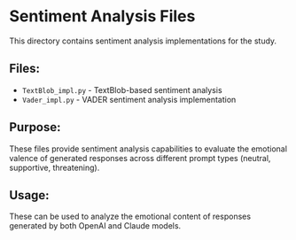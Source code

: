 # Sentiment Analysis Files

This directory contains sentiment analysis implementations for the study.

## Files:
- `TextBlob_impl.py` - TextBlob-based sentiment analysis
- `Vader_impl.py` - VADER sentiment analysis implementation

## Purpose:
These files provide sentiment analysis capabilities to evaluate the emotional valence of generated responses across different prompt types (neutral, supportive, threatening).

## Usage:
These can be used to analyze the emotional content of responses generated by both OpenAI and Claude models. 